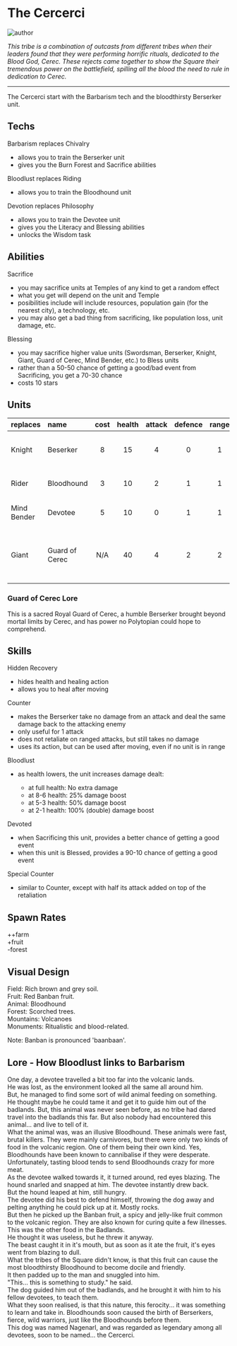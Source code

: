 # The Cercerci

![author](https://img.shields.io/badge/author-SonicArcherGuy%230633-%237289DA)

*This tribe is a combination of outcasts from different tribes when their leaders found that they were performing horrific rituals, dedicated to the Blood God, Cerec. These rejects came together to show the Square their tremendous power on the battlefield, spilling all the blood the need to rule in dedication to Cerec.*

---

The Cercerci start with the Barbarism tech and the bloodthirsty Berserker unit.

## Techs

Barbarism replaces Chivalry

 - allows you to train the Berserker unit
 - gives you the Burn Forest and Sacrifice abilities

Bloodlust replaces Riding

 - allows you to train the Bloodhound unit

Devotion replaces Philosophy

 - allows you to train the Devotee unit
 - gives you the Literacy and Blessing abilities
 - unlocks the Wisdom task

## Abilities

Sacrifice

 - you may sacrifice units at Temples of any kind to get a random effect
 - what you get will depend on the unit and Temple
 - posibilities include will include resources, population gain (for the nearest city), a technology, etc.
 - you may also get a bad thing from sacrificing, like population loss, unit damage, etc.

Blessing

 - you may sacrifice higher value units (Swordsman, Berserker, Knight, Giant, Guard of Cerec, Mind Bender, etc.) to Bless units
 - rather than a 50-50 chance of getting a good/bad event from Sacrificing, you get a 70-30 chance
 - costs 10 stars

## Units

| replaces | name | cost | health | attack | defence | range | movement | skills |
|:---------|:-----|:----:|:------:|:------:|:-------:|:-----:|:--------:|:-------|
| Knight | Beserker | 8 | 15 | 4 | 0 | 1 | 3 | Dash, Hidden Recovery, Counter |
| Rider | Bloodhound | 3 | 10 | 2 | 1 | 1 | 2 | Dash, Escape, Bloodlust |
| Mind Bender | Devotee | 5 | 10 | 0 | 1 | 1 | 2 | Convert, Escape, Devoted |
| Giant | Guard of Cerec | N/A | 40 | 4 | 2 | 2 | Hidden Recovery, Special Counter, Escape, Fortify |

### Guard of Cerec Lore

This is a sacred Royal Guard of Cerec, a humble Berserker brought beyond mortal limits by Cerec, and has power no Polytopian could hope to comprehend.

## Skills

Hidden Recovery

 - hides health and healing action
 - allows you to heal after moving

Counter

 - makes the Berserker take no damage from an attack and deal the same damage back to the attacking enemy
 - only useful for 1 attack
 - does not retaliate on ranged attacks, but still takes no damage
 - uses its action, but can be used after moving, even if no unit is in range

Bloodlust

 - as health lowers, the unit increases damage dealt:

    - at full health: No extra damage
    - at 8-6 health: 25% damage boost
    - at 5-3 health: 50% damage boost
    - at 2-1 health: 100% (double) damage boost

Devoted

 - when Sacrificing this unit, provides a better chance of getting a good event
 - when this unit is Blessed, provides a 90-10 chance of getting a good event

Special Counter

 - similar to Counter, except with half its attack added on top of the retaliation

## Spawn Rates

++farm  
+fruit  
-forest  

## Visual Design

Field: Rich brown and grey soil.  
Fruit: Red Banban fruit.  
Animal: Bloodhound  
Forest: Scorched trees.  
Mountains: Volcanoes  
Monuments: Ritualistic and blood-related.  

Note: Banban is pronounced 'baanbaan'.

## Lore - How Bloodlust links to Barbarism

One day, a devotee travelled a bit too far into the volcanic lands.  
He was lost, as the environment looked all the same all around him.  
But, he managed to find some sort of wild animal feeding on something.  
He thought maybe he could tame it and get it to guide him out of the badlands. But, this animal was never seen before, as no tribe had dared travel into the badlands this far. But also nobody had encountered this animal... and live to tell of it.  
What the animal was, was an illusive Bloodhound. These animals were fast, brutal killers. They were mainly carnivores, but there were only two kinds of food in the volcanic region. One of them being their own kind. Yes, Bloodhounds have been known to cannibalise if they were desperate.  
Unfortunately, tasting blood tends to send Bloodhounds crazy for more meat.  
As the devotee walked towards it, it turned around, red eyes blazing. The hound snarled and snapped at him. The devotee instantly drew back.  
But the hound leaped at him, still hungry.  
The devotee did his best to defend himself, throwing the dog away and pelting anything he could pick up at it. Mostly rocks.  
But then he picked up the Banban fruit, a spicy and jelly-like fruit common to the volcanic region. They are also known for curing quite a few illnesses. This was the other food in the Badlands.  
He thought it was useless, but he threw it anyway.  
The beast caught it in it's mouth, but as soon as it ate the fruit, it's eyes went from blazing to dull.  
What the tribes of the Square didn't know, is that this fruit can cause the most bloodthirsty Bloodhound to become docile and friendly.  
It then padded up to the man and snuggled into him.  
"This... this is something to study." he said.  
The dog guided him out of the badlands, and he brought it with him to his fellow devotees, to teach them.  
What they soon realised, is that this nature, this ferocity... it was something to learn and take in. Bloodhounds soon caused the birth of Berserkers, fierce, wild warriors, just like the Bloodhounds before them.  
This dog was named Nagenarl, and was regarded as legendary among all devotees, soon to be named... the Cercerci.
